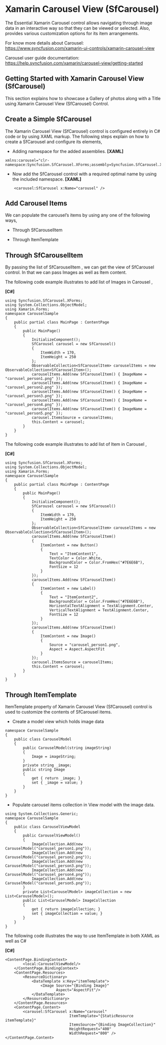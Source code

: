 # Xamarin Carousel View (SfCarousel) 

The Essential Xamarin Carousel control allows navigating through image data in an interactive way so that they can be viewed or selected. Also, provides various customization options for its item arrangements.

For know more details about Carousel: https://www.syncfusion.com/xamarin-ui-controls/xamarin-carousel-view

Carousel user guide documentation: https://help.syncfusion.com/xamarin/carousel-view/getting-started
## Getting Started with Xamarin Carousel View (SfCarousel)

This section explains how to showcase a Gallery of photos along with a Title using Xamarin Carousel View (SfCarousel) Control.

## Create a Simple SfCarousel
The Xamarin Carousel View (SfCarousel) control is configured entirely in C# code or by using XAML markup. The following steps explain on how to create a SfCarousel and configure its elements,

*   Adding namespace for the added assemblies.
**[XAML]**

```
xmlns:carousel="clr-namespace:Syncfusion.SfCarousel.XForms;assembly=Syncfusion.SfCarousel.XForms"
```
*   Now add the SfCarousel control with a required optimal name by using the included namespace.
**[XAML]**
```
    <carousel:SfCarousel x:Name="carousel" />
```

## Add Carousel Items
We can populate the carousel’s items by using any one of the following ways,

*   Through SfCarouselItem

*   Through ItemTemplate

##  Through SfCarouselItem
By passing the list of SfCarouselItem , we can get the view of SfCarousel control. In that we can pass Images as well as Item content.

The following code example illustrates to add list of Images in Carousel ,

**[C#]**
```
using Syncfusion.SfCarousel.XForms;
using System.Collections.ObjectModel;
using Xamarin.Forms;
namespace CarouselSample
{
    public partial class MainPage : ContentPage
    {
        public MainPage()
        {
            InitializeComponent();
            SfCarousel carousel = new SfCarousel()
            {
                ItemWidth = 170,
                ItemHeight = 250
            };
            ObservableCollection<SfCarouselItem> carouselItems = new ObservableCollection<SfCarouselItem>();
            carouselItems.Add(new SfCarouselItem() { ImageName = "carousel_person1.png" });
            carouselItems.Add(new SfCarouselItem() { ImageName = "carousel_person2.png" });
            carouselItems.Add(new SfCarouselItem() { ImageName = "carousel_person3.png" });
            carouselItems.Add(new SfCarouselItem() { ImageName = "carousel_person4.png" });
            carouselItems.Add(new SfCarouselItem() { ImageName = "carousel_person5.png" });
            carousel.ItemsSource = carouselItems;
            this.Content = carousel;
        }
    }
}
```
The following code example illustrates to add list of Item in Carousel ,

**[C#]**
```
using Syncfusion.SfCarousel.XForms;
using System.Collections.ObjectModel;
using Xamarin.Forms;
namespace CarouselSample
{
    public partial class MainPage : ContentPage
    {
        public MainPage()
        {
            InitializeComponent();
            SfCarousel carousel = new SfCarousel()
            {
                ItemWidth = 170,
                ItemHeight = 250
            };
            ObservableCollection<SfCarouselItem> carouselItems = new ObservableCollection<SfCarouselItem>();
            carouselItems.Add(new SfCarouselItem()
            {
                ItemContent = new Button()
                {
                    Text = "ItemContent1",
                    TextColor = Color.White,
                    BackgroundColor = Color.FromHex("#7E6E6B"),
                    FontSize = 12
                }
            });
            carouselItems.Add(new SfCarouselItem()
            {
                ItemContent = new Label()
                {
                    Text = "ItemContent2",
                    BackgroundColor = Color.FromHex("#7E6E6B"),
                    HorizontalTextAlignment = TextAlignment.Center,
                    VerticalTextAlignment = TextAlignment.Center,
                    FontSize = 12
                }
            });
            carouselItems.Add(new SfCarouselItem()
            {
                ItemContent = new Image()
                {
                    Source = "carousel_person1.png",
                    Aspect = Aspect.AspectFit
                }
            });
            carousel.ItemsSource = carouselItems;
            this.Content = carousel;
        }
    }
}
```
## Through ItemTemplate
ItemTemplate property of Xamarin Carousel View (SfCarousel) control is used to customize the contents of SfCarousel items.

*   Create a model view which holds image data

```
namespace CarouselSample
{
    public class CarouselModel
    {
        public CarouselModel(string imageString)
        {
            Image = imageString;
        }
        private string _image;
        public string Image
        {
            get { return _image; }
            set { _image = value; }
        }
    }
}
```
*   Populate carousel items collection in View model with the image data.
```
using System.Collections.Generic;
namespace CarouselSample
{
    public class CarouselViewModel
    {
        public CarouselViewModel()
        {
            ImageCollection.Add(new CarouselModel("carousel_person1.png"));
            ImageCollection.Add(new CarouselModel("carousel_person2.png"));
            ImageCollection.Add(new CarouselModel("carousel_person3.png"));
            ImageCollection.Add(new CarouselModel("carousel_person4.png"));
            ImageCollection.Add(new CarouselModel("carousel_person5.png"));
        }
        private List<CarouselModel> imageCollection = new List<CarouselModel>();
        public List<CarouselModel> ImageCollection
        {
            get { return imageCollection; }
            set { imageCollection = value; }
        }
    }
}
```
The following code illustrates the way to use ItemTemplate in both XAML as well as C#

**[C#]**
```
<ContentPage.BindingContext>
        <local:CarouselViewModel/>
    </ContentPage.BindingContext>
    <ContentPage.Resources>
        <ResourceDictionary>
            <DataTemplate x:Key="itemTemplate">
                <Image Source="{Binding Image}" 
                       Aspect="AspectFit"/>
            </DataTemplate>
        </ResourceDictionary>
    </ContentPage.Resources>
    <ContentPage.Content>
        <carousel:SfCarousel x:Name="carousel"  
                             ItemTemplate="{StaticResource itemTemplate}" 
                             ItemsSource="{Binding ImageCollection}" 
                             HeightRequest="400" 
                             WidthRequest="800" />
</ContentPage.Content>
```